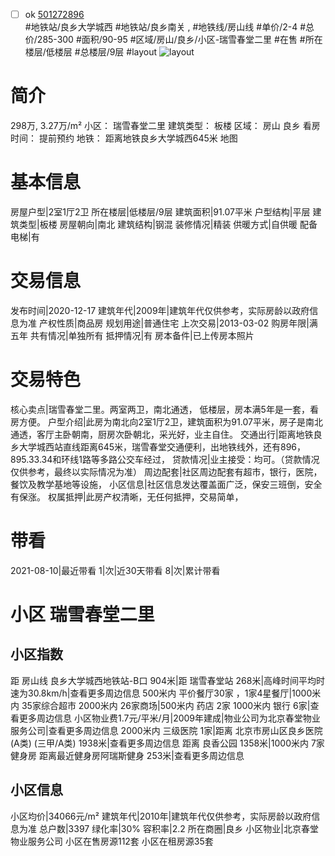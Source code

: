 - [ ] ok [501272896](https://bj.5i5j.com/ershoufang/501272896.html)  
 #地铁站/良乡大学城西 #地铁站/良乡南关 ,  #地铁线/房山线
#单价/2-4 #总价/285-300 #面积/90-95   #区域/房山/良乡/小区-瑞雪春堂二里 #在售 #所在楼层/低楼层 #总楼层/9层 #layout 
![layout](http://image2a.5i5j.com/bdir/layout/292484.jpg_P5.jpg) 
# 简介 
 298万,  3.27万/m² 
小区： 瑞雪春堂二里
建筑类型： 板楼
区域： 房山 良乡
看房时间： 提前预约
地铁： 距离地铁良乡大学城西645米 地图
# 基本信息 
 房屋户型|2室1厅2卫
所在楼层|低楼层/9层
建筑面积|91.07平米
户型结构|平层
建筑类型|板楼
房屋朝向|南北
建筑结构|钢混
装修情况|精装
供暖方式|自供暖
配备电梯|有
# 交易信息 
 发布时间|2020-12-17
建筑年代|2009年|建筑年代仅供参考，实际房龄以政府信息为准
产权性质|商品房
规划用途|普通住宅
上次交易|2013-03-02
购房年限|满五年
共有情况|单独所有
抵押情况|有
房本备件|已上传房本照片
# 交易特色 
 核心卖点|瑞雪春堂二里。两室两卫，南北通透， 低楼层，房本满5年是一套，看房方便。
户型介绍|此房为南北向2室1厅2卫，建筑面积为91.07平米，房子是南北通透，客厅主卧朝南，厨房次卧朝北，采光好，业主自住。
交通出行|距离地铁良乡大学城西站直线距离645米，瑞雪春堂交通便利，出地铁线外，还有896，895.33.34和环线1路等多路公交车经过，
贷款情况|业主接受：均可。（贷款情况仅供参考，最终以实际情况为准）
周边配套|社区周边配套有超市，银行，医院，餐饮及教学基地等设施，
小区信息|社区信息发达覆盖面广泛，保安三班倒，安全有保涨。
权属抵押|此房产权清晰，无任何抵押，交易简单，
# 带看 
 2021-08-10|最近带看	 1|次|近30天带看	 8|次|累计带看
# 小区 瑞雪春堂二里
## 小区指数 
 距 房山线 良乡大学城西地铁站-B口 904米|距 瑞雪春堂站 268米|高峰时间平均时速为30.8km/h|查看更多周边信息
500米内 平价餐厅30家 ，1家4星餐厅|1000米内 35家综合超市
2000米内 26家商场|500米内 药店 2家
1000米内 银行 6家|查看更多周边信息
小区物业费1.7元/平米/月|2009年建成|物业公司为北京春堂物业服务公司|查看更多周边信息
2000米内 三级医院 1家|距离 北京市房山区良乡医院(A类) (三甲/A类) 1938米|查看更多周边信息
距离 良香公园 1358米|1000米内 7家 健身房
距离最近健身房阿瑞斯健身 253米|查看更多周边信息
## 小区信息 
 小区均价|34066元/m²
建筑年代|2010年|建筑年代仅供参考，实际房龄以政府信息为准
总户数|3397
绿化率|30%
容积率|2.2
所在商圈|良乡
小区物业|北京春堂物业服务公司
小区在售房源112套
小区在租房源35套
